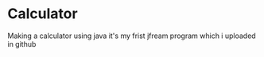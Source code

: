 # Calculator
Making a calculator using java
it's my frist jfream program which i uploaded in github
